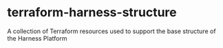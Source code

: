# terraform-harness-structure
A collection of Terraform resources used to support the base structure of the Harness Platform
